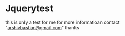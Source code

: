 # Jquerytest
this is only a test for me
for more informatioan contact "arshivbastian@gmail.com"
thanks	
